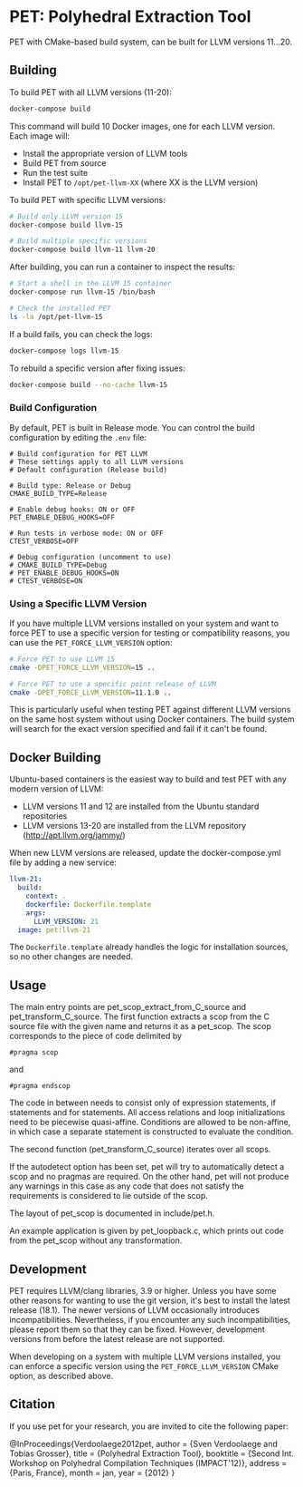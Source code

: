 # PET: Polyhedral Extraction Tool

PET with CMake-based build system, can be built for LLVM versions 11...20.


## Building

To build PET with all LLVM versions (11-20):

```bash
docker-compose build
```

This command will build 10 Docker images, one for each LLVM version. Each image will:

- Install the appropriate version of LLVM tools
- Build PET from source
- Run the test suite
- Install PET to `/opt/pet-llvm-XX` (where XX is the LLVM version)

To build PET with specific LLVM versions:

```bash
# Build only LLVM version 15
docker-compose build llvm-15

# Build multiple specific versions
docker-compose build llvm-11 llvm-20
```

After building, you can run a container to inspect the results:

```bash
# Start a shell in the LLVM 15 container
docker-compose run llvm-15 /bin/bash

# Check the installed PET
ls -la /opt/pet-llvm-15
```

If a build fails, you can check the logs:

```bash
docker-compose logs llvm-15
```

To rebuild a specific version after fixing issues:

```bash
docker-compose build --no-cache llvm-15
```

### Build Configuration

By default, PET is built in Release mode. You can control the build configuration by editing the `.env` file:

```
# Build configuration for PET LLVM
# These settings apply to all LLVM versions
# Default configuration (Release build)

# Build type: Release or Debug
CMAKE_BUILD_TYPE=Release
 
# Enable debug hooks: ON or OFF
PET_ENABLE_DEBUG_HOOKS=OFF
 
# Run tests in verbose mode: ON or OFF
CTEST_VERBOSE=OFF

# Debug configuration (uncomment to use)
# CMAKE_BUILD_TYPE=Debug
# PET_ENABLE_DEBUG_HOOKS=ON
# CTEST_VERBOSE=ON
```

### Using a Specific LLVM Version

If you have multiple LLVM versions installed on your system and want to force PET to use a specific version for testing or compatibility reasons, you can use the `PET_FORCE_LLVM_VERSION` option:

```bash
# Force PET to use LLVM 15
cmake -DPET_FORCE_LLVM_VERSION=15 ..

# Force PET to use a specific point release of LLVM
cmake -DPET_FORCE_LLVM_VERSION=11.1.0 ..
```

This is particularly useful when testing PET against different LLVM versions on the same host system without using Docker containers. The build system will search for the exact version specified and fail if it can't be found.


## Docker Building

Ubuntu-based containers is the easiest way to build and test PET with any modern version of LLVM:

- LLVM versions 11 and 12 are installed from the Ubuntu standard repositories
- LLVM versions 13-20 are installed from the LLVM repository (http://apt.llvm.org/jammy/)

When new LLVM versions are released, update the docker-compose.yml file by adding a new service:

```yaml
llvm-21:
  build:
    context: .
    dockerfile: Dockerfile.template
    args:
      LLVM_VERSION: 21
  image: pet:llvm-21
```

The `Dockerfile.template` already handles the logic for installation sources, so no other changes are needed.


## Usage

The main entry points are pet_scop_extract_from_C_source and
pet_transform_C_source.
The first function extracts a scop from the C source file with the given name
and returns it as a pet_scop.  The scop corresponds to the piece
of code delimited by

    #pragma scop

and

    #pragma endscop

The code in between needs to consist only of expression statements,
if statements and for statements.  All access relations and loop initializations
need to be piecewise quasi-affine.  Conditions are allowed to be non-affine,
in which case a separate statement is constructed to evaluate the condition.

The second function (pet_transform_C_source) iterates over all scops.

If the autodetect option has been set, pet will try to automatically
detect a scop and no pragmas are required.  On the other hand, pet
will not produce any warnings in this case as any code that does not
satisfy the requirements is considered to lie outside of the scop.

The layout of pet_scop is documented in include/pet.h.

An example application is given by pet_loopback.c,
which prints out code from the pet_scop without any transformation.


## Development

PET requires LLVM/clang libraries, 3.9 or higher. Unless you have some other reasons for wanting to use the git version, it's best to install the latest release (18.1). The newer versions of LLVM occasionally introduces incompatibilities. Nevertheless, if you encounter any such incompatibilities, please report them so that they can be fixed. However, development versions from before the latest release are not supported.

When developing on a system with multiple LLVM versions installed, you can enforce a specific version using the `PET_FORCE_LLVM_VERSION` CMake option, as described above.


## Citation

If you use pet for your research, you are invited to cite the following paper:

@InProceedings{Verdoolaege2012pet,
    author = {Sven Verdoolaege and Tobias Grosser},
    title = {Polyhedral Extraction Tool},
    booktitle = {Second Int. Workshop on Polyhedral Compilation Techniques
		(IMPACT'12)},
    address = {Paris, France},
    month = jan,
    year = {2012}
}
